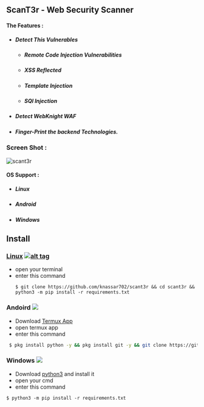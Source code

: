 ## ScanT3r - Web Security Scanner 

#### The Features :
* ##### Detect This Vulnerables
  * <h5>Remote Code Injection Vulnerabilities</h5>
  * <h5>XSS Reflected</h5>
  * <h5>Template Injection</h5
  * <h5>SQl Injection </h5>
* ##### Detect WebKnight WAF
* ##### Finger-Print the backend Technologies.

### Screen Shot :

<img src="https://i.ibb.co/PcPrRkL/scant3r.png" alt="scant3r" border="0">

#### OS Support :
* ##### Linux
* ##### Android
* ##### Windows

## Install
### [Linux](https://wikipedia.org/wiki/Linux) [![alt tag](http://icons.iconarchive.com/icons/dakirby309/simply-styled/32/OS-Linux-icon.png)](https://fr.wikipedia.org/wiki/Linux)
* open your terminal 
* enter this command 
   ````
   $ git clone https://github.com/knassar702/scant3r && cd scant3r && python3 -m pip install -r requirements.txt
   ````
 
### Andoird <img src="https://img.icons8.com/clouds/100/000000/android-os.png">
* Download <a href='https://play.google.com/store/apps/details?id=com.termux&hl=en'>Termux App</a>
* open termux app
* enter this command
````bash
 $ pkg install python -y && pkg install git -y && git clone https://github.com/knassar702/scant3r && cd scant3r && python3 -m pip install -r requirements.txt
````

### Windows <img src="https://img.icons8.com/color/48/000000/windows-10.png">
* Download <a href='https://www.python.org/downloads/windows/'>python3</a> and install it
* open your cmd
* enter this command 
````
$ python3 -m pip install -r requirements.txt
````


